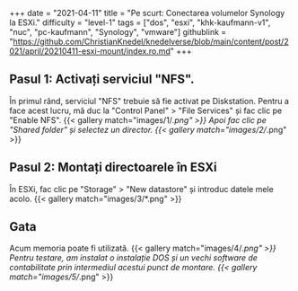 +++
date = "2021-04-11"
title = "Pe scurt: Conectarea volumelor Synology la ESXi."
difficulty = "level-1"
tags = ["dos", "esxi", "khk-kaufmann-v1", "nuc", "pc-kaufmann", "Synology", "vmware"]
githublink = "https://github.com/ChristianKnedel/knedelverse/blob/main/content/post/2021/april/20210411-esxi-mount/index.ro.md"
+++

## Pasul 1: Activați serviciul "NFS".
În primul rând, serviciul "NFS" trebuie să fie activat pe Diskstation. Pentru a face acest lucru, mă duc la "Control Panel" > "File Services" și fac clic pe "Enable NFS".
{{< gallery match="images/1/*.png" >}}
Apoi fac clic pe "Shared folder" și selectez un director.
{{< gallery match="images/2/*.png" >}}

## Pasul 2: Montați directoarele în ESXi
În ESXi, fac clic pe "Storage" > "New datastore" și introduc datele mele acolo.
{{< gallery match="images/3/*.png" >}}

## Gata
Acum memoria poate fi utilizată.
{{< gallery match="images/4/*.png" >}}
Pentru testare, am instalat o instalație DOS și un vechi software de contabilitate prin intermediul acestui punct de montare.
{{< gallery match="images/5/*.png" >}}
